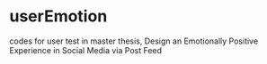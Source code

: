 # userEmotion
codes for user test in master thesis, Design an Emotionally Positive Experience in Social Media via Post Feed
